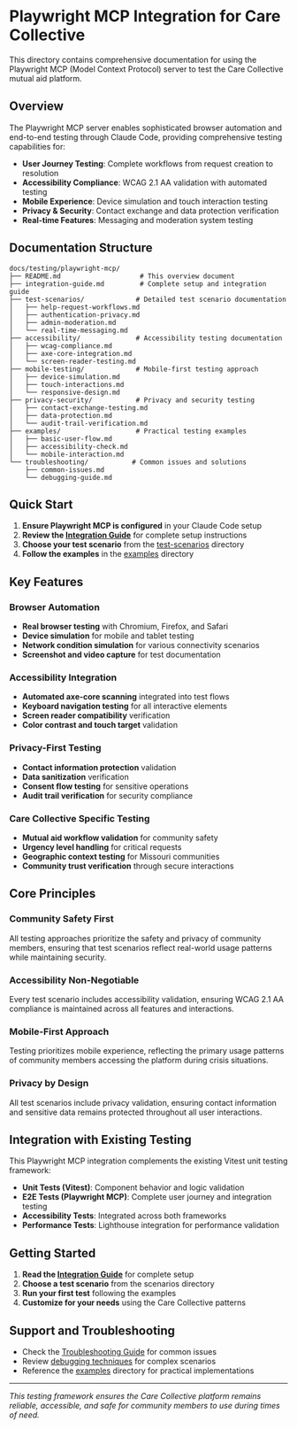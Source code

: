 # Playwright MCP Integration for Care Collective

This directory contains comprehensive documentation for using the Playwright MCP (Model Context Protocol) server to test the Care Collective mutual aid platform.

## Overview

The Playwright MCP server enables sophisticated browser automation and end-to-end testing through Claude Code, providing comprehensive testing capabilities for:

- **User Journey Testing**: Complete workflows from request creation to resolution
- **Accessibility Compliance**: WCAG 2.1 AA validation with automated testing
- **Mobile Experience**: Device simulation and touch interaction testing
- **Privacy & Security**: Contact exchange and data protection verification
- **Real-time Features**: Messaging and moderation system testing

## Documentation Structure

```
docs/testing/playwright-mcp/
├── README.md                    # This overview document
├── integration-guide.md         # Complete setup and integration guide
├── test-scenarios/             # Detailed test scenario documentation
│   ├── help-request-workflows.md
│   ├── authentication-privacy.md
│   ├── admin-moderation.md
│   └── real-time-messaging.md
├── accessibility/              # Accessibility testing documentation
│   ├── wcag-compliance.md
│   ├── axe-core-integration.md
│   └── screen-reader-testing.md
├── mobile-testing/             # Mobile-first testing approach
│   ├── device-simulation.md
│   ├── touch-interactions.md
│   └── responsive-design.md
├── privacy-security/           # Privacy and security testing
│   ├── contact-exchange-testing.md
│   ├── data-protection.md
│   └── audit-trail-verification.md
├── examples/                   # Practical testing examples
│   ├── basic-user-flow.md
│   ├── accessibility-check.md
│   └── mobile-interaction.md
└── troubleshooting/           # Common issues and solutions
    ├── common-issues.md
    └── debugging-guide.md
```

## Quick Start

1. **Ensure Playwright MCP is configured** in your Claude Code setup
2. **Review the [Integration Guide](./integration-guide.md)** for complete setup instructions
3. **Choose your test scenario** from the [test-scenarios](./test-scenarios/) directory
4. **Follow the examples** in the [examples](./examples/) directory

## Key Features

### Browser Automation
- **Real browser testing** with Chromium, Firefox, and Safari
- **Device simulation** for mobile and tablet testing
- **Network condition simulation** for various connectivity scenarios
- **Screenshot and video capture** for test documentation

### Accessibility Integration
- **Automated axe-core scanning** integrated into test flows
- **Keyboard navigation testing** for all interactive elements
- **Screen reader compatibility** verification
- **Color contrast and touch target** validation

### Privacy-First Testing
- **Contact information protection** validation
- **Data sanitization** verification
- **Consent flow testing** for sensitive operations
- **Audit trail verification** for security compliance

### Care Collective Specific Testing
- **Mutual aid workflow validation** for community safety
- **Urgency level handling** for critical requests
- **Geographic context testing** for Missouri communities
- **Community trust verification** through secure interactions

## Core Principles

### Community Safety First
All testing approaches prioritize the safety and privacy of community members, ensuring that test scenarios reflect real-world usage patterns while maintaining security.

### Accessibility Non-Negotiable
Every test scenario includes accessibility validation, ensuring WCAG 2.1 AA compliance is maintained across all features and interactions.

### Mobile-First Approach
Testing prioritizes mobile experience, reflecting the primary usage patterns of community members accessing the platform during crisis situations.

### Privacy by Design
All test scenarios include privacy validation, ensuring contact information and sensitive data remains protected throughout all user interactions.

## Integration with Existing Testing

This Playwright MCP integration complements the existing Vitest unit testing framework:

- **Unit Tests (Vitest)**: Component behavior and logic validation
- **E2E Tests (Playwright MCP)**: Complete user journey and integration testing
- **Accessibility Tests**: Integrated across both frameworks
- **Performance Tests**: Lighthouse integration for performance validation

## Getting Started

1. **Read the [Integration Guide](./integration-guide.md)** for complete setup
2. **Choose a test scenario** from the scenarios directory
3. **Run your first test** following the examples
4. **Customize for your needs** using the Care Collective patterns

## Support and Troubleshooting

- Check the [Troubleshooting Guide](./troubleshooting/common-issues.md) for common issues
- Review [debugging techniques](./troubleshooting/debugging-guide.md) for complex scenarios
- Reference the [examples](./examples/) directory for practical implementations

---

*This testing framework ensures the Care Collective platform remains reliable, accessible, and safe for community members to use during times of need.*